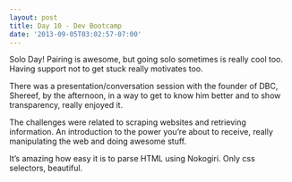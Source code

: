 ```yaml
---
layout: post
title: Day 10 - Dev Bootcamp
date: '2013-09-05T03:02:57-07:00'
---
```

<p>Solo Day! Pairing is awesome, but going solo sometimes is really cool too. Having support not to get stuck really motivates too.</p>
<p>There was a presentation/conversation session with the founder of DBC, Shereef, by the afternoon, in a way to get to know him better and to show transparency, really enjoyed it.</p>
<p><span>The challenges were related to scraping websites and retrieving information. An introduction to the power you&#8217;re about to receive, really manipulating the web and doing awesome stuff.</span></p>
<p>It&#8217;s amazing how easy it is to parse HTML using Nokogiri. Only css selectors, beautiful.</p>
